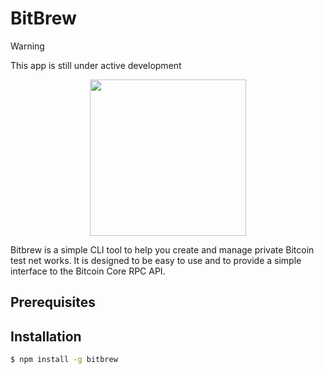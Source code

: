 # BitBrew

> [!WARNING]
> This app is still under active development

<p align=center>
  <image src="https://github.com/user-attachments/assets/08a57f5a-099a-48c5-b37b-6c27ecc7350b" width=250/>
</p>
    
Bitbrew is a simple CLI tool to help you create and manage private Bitcoin test net works. It is designed to be easy to use and to provide a simple interface to the Bitcoin Core RPC API.

## Prerequisites

## Installation

```bash
$ npm install -g bitbrew
```

